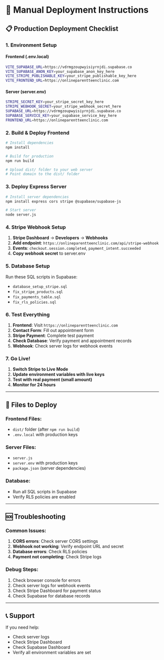 # 🚀 Manual Deployment Instructions

## 📋 **Production Deployment Checklist**

### **1. Environment Setup**

#### **Frontend (.env.local)**
```bash
VITE_SUPABASE_URL=https://vdrmgzoupwyisiyrnjdi.supabase.co
VITE_SUPABASE_ANON_KEY=your_supabase_anon_key_here
VITE_STRIPE_PUBLISHABLE_KEY=your_stripe_publishable_key_here
VITE_FRONTEND_URL=https://onlineparentteenclinic.com
```

#### **Server (server.env)**
```bash
STRIPE_SECRET_KEY=your_stripe_secret_key_here
STRIPE_WEBHOOK_SECRET=your_stripe_webhook_secret_here
SUPABASE_URL=https://vdrmgzoupwyisiyrnjdi.supabase.co
SUPABASE_SERVICE_KEY=your_supabase_service_key_here
FRONTEND_URL=https://onlineparentteenclinic.com
```

### **2. Build & Deploy Frontend**

```bash
# Install dependencies
npm install

# Build for production
npm run build

# Upload dist/ folder to your web server
# Point domain to the dist/ folder
```

### **3. Deploy Express Server**

```bash
# Install server dependencies
npm install express cors stripe @supabase/supabase-js

# Start server
node server.js
```

### **4. Stripe Webhook Setup**

1. **Stripe Dashboard** → **Developers** → **Webhooks**
2. **Add endpoint**: `https://onlineparentteenclinic.com/api/stripe-webhook`
3. **Events**: `checkout.session.completed`, `payment_intent.succeeded`
4. **Copy webhook secret** to server.env

### **5. Database Setup**

Run these SQL scripts in Supabase:
- `database_setup_stripe.sql`
- `fix_stripe_products.sql`
- `fix_payments_table.sql`
- `fix_rls_policies.sql`

### **6. Test Everything**

1. **Frontend**: Visit `https://onlineparentteenclinic.com`
2. **Contact Form**: Fill out appointment form
3. **Stripe Payment**: Complete test payment
4. **Check Database**: Verify payment and appointment records
5. **Webhook**: Check server logs for webhook events

### **7. Go Live!**

1. **Switch Stripe to Live Mode**
2. **Update environment variables with live keys**
3. **Test with real payment (small amount)**
4. **Monitor for 24 hours**

---

## 🔧 **Files to Deploy**

### **Frontend Files:**
- `dist/` folder (after `npm run build`)
- `.env.local` with production keys

### **Server Files:**
- `server.js`
- `server.env` with production keys
- `package.json` (server dependencies)

### **Database:**
- Run all SQL scripts in Supabase
- Verify RLS policies are enabled

---

## 🆘 **Troubleshooting**

### **Common Issues:**
1. **CORS errors**: Check server CORS settings
2. **Webhook not working**: Verify endpoint URL and secret
3. **Database errors**: Check RLS policies
4. **Payment not completing**: Check Stripe logs

### **Debug Steps:**
1. Check browser console for errors
2. Check server logs for webhook events
3. Check Stripe Dashboard for payment status
4. Check Supabase for database records

---

## 📞 **Support**

If you need help:
- Check server logs
- Check Stripe Dashboard
- Check Supabase Dashboard
- Verify all environment variables are set